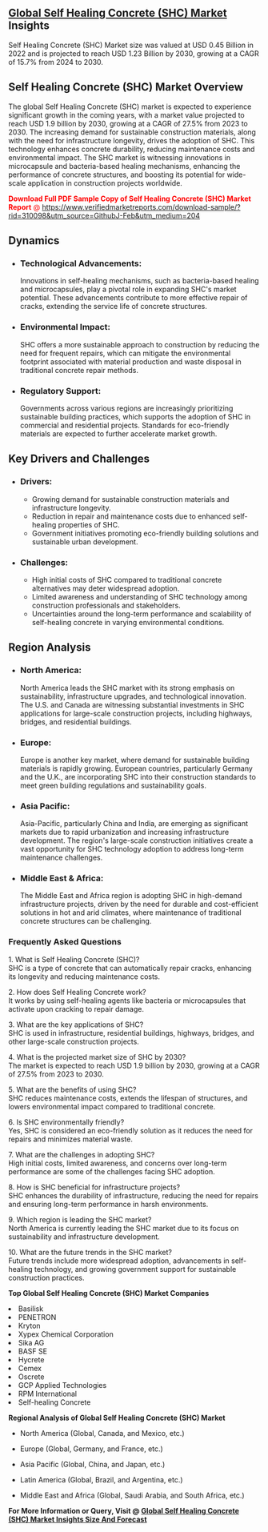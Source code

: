 <h2><a href="https://www.verifiedmarketreports.com/download-sample/?rid=310098&amp;utm_source=GithubJ&amp;utm_medium=204" target="_blank">Global Self Healing Concrete (SHC) Market</a> Insights</h2><p>Self Healing Concrete (SHC) Market size was valued at USD 0.45 Billion in 2022 and is projected to reach USD 1.23 Billion by 2030, growing at a CAGR of 15.7% from 2024 to 2030.</p><p> <h2>Self Healing Concrete (SHC) Market Overview</h2> <p>The global Self Healing Concrete (SHC) market is expected to experience significant growth in the coming years, with a market value projected to reach USD 1.9 billion by 2030, growing at a CAGR of 27.5% from 2023 to 2030. The increasing demand for sustainable construction materials, along with the need for infrastructure longevity, drives the adoption of SHC. This technology enhances concrete durability, reducing maintenance costs and environmental impact. The SHC market is witnessing innovations in microcapsule and bacteria-based healing mechanisms, enhancing the performance of concrete structures, and boosting its potential for wide-scale application in construction projects worldwide.</p> <p><p><span class=""><span style="color: #ff0000;"><strong>Download Full PDF Sample Copy of Self Healing Concrete (SHC) Market Report</strong> @ </span><a href="https://www.verifiedmarketreports.com/download-sample/?rid=310098&amp;utm_source=GithubJ-Feb&amp;utm_medium=204" target="_blank">https://www.verifiedmarketreports.com/download-sample/?rid=310098&amp;utm_source=GithubJ-Feb&amp;utm_medium=204</a></span></p></p> <h2>Dynamics</h2> <ul> <li><h3>Technological Advancements:</h3> Innovations in self-healing mechanisms, such as bacteria-based healing and microcapsules, play a pivotal role in expanding SHC's market potential. These advancements contribute to more effective repair of cracks, extending the service life of concrete structures.</li> <li><h3>Environmental Impact:</h3> SHC offers a more sustainable approach to construction by reducing the need for frequent repairs, which can mitigate the environmental footprint associated with material production and waste disposal in traditional concrete repair methods.</li> <li><h3>Regulatory Support:</h3> Governments across various regions are increasingly prioritizing sustainable building practices, which supports the adoption of SHC in commercial and residential projects. Standards for eco-friendly materials are expected to further accelerate market growth.</li> </ul> <h2>Key Drivers and Challenges</h2> <ul> <li><h3>Drivers:</h3> <ul> <li>Growing demand for sustainable construction materials and infrastructure longevity.</li> <li>Reduction in repair and maintenance costs due to enhanced self-healing properties of SHC.</li> <li>Government initiatives promoting eco-friendly building solutions and sustainable urban development.</li> </ul> </li> <li><h3>Challenges:</h3> <ul> <li>High initial costs of SHC compared to traditional concrete alternatives may deter widespread adoption.</li> <li>Limited awareness and understanding of SHC technology among construction professionals and stakeholders.</li> <li>Uncertainties around the long-term performance and scalability of self-healing concrete in varying environmental conditions.</li> </ul> </li> </ul> <h2>Region Analysis</h2> <ul> <li><h3>North America:</h3> North America leads the SHC market with its strong emphasis on sustainability, infrastructure upgrades, and technological innovation. The U.S. and Canada are witnessing substantial investments in SHC applications for large-scale construction projects, including highways, bridges, and residential buildings.</li> <li><h3>Europe:</h3> Europe is another key market, where demand for sustainable building materials is rapidly growing. European countries, particularly Germany and the U.K., are incorporating SHC into their construction standards to meet green building regulations and sustainability goals.</li> <li><h3>Asia Pacific:</h3> Asia-Pacific, particularly China and India, are emerging as significant markets due to rapid urbanization and increasing infrastructure development. The region's large-scale construction initiatives create a vast opportunity for SHC technology adoption to address long-term maintenance challenges.</li> <li><h3>Middle East & Africa:</h3> The Middle East and Africa region is adopting SHC in high-demand infrastructure projects, driven by the need for durable and cost-efficient solutions in hot and arid climates, where maintenance of traditional concrete structures can be challenging.</li> </ul> <h3>Frequently Asked Questions</h3> <p>1. What is Self Healing Concrete (SHC)?<br> SHC is a type of concrete that can automatically repair cracks, enhancing its longevity and reducing maintenance costs.</p> <p>2. How does Self Healing Concrete work?<br> It works by using self-healing agents like bacteria or microcapsules that activate upon cracking to repair damage.</p> <p>3. What are the key applications of SHC?<br> SHC is used in infrastructure, residential buildings, highways, bridges, and other large-scale construction projects.</p> <p>4. What is the projected market size of SHC by 2030?<br> The market is expected to reach USD 1.9 billion by 2030, growing at a CAGR of 27.5% from 2023 to 2030.</p> <p>5. What are the benefits of using SHC?<br> SHC reduces maintenance costs, extends the lifespan of structures, and lowers environmental impact compared to traditional concrete.</p> <p>6. Is SHC environmentally friendly?<br> Yes, SHC is considered an eco-friendly solution as it reduces the need for repairs and minimizes material waste.</p> <p>7. What are the challenges in adopting SHC?<br> High initial costs, limited awareness, and concerns over long-term performance are some of the challenges facing SHC adoption.</p> <p>8. How is SHC beneficial for infrastructure projects?<br> SHC enhances the durability of infrastructure, reducing the need for repairs and ensuring long-term performance in harsh environments.</p> <p>9. Which region is leading the SHC market?<br> North America is currently leading the SHC market due to its focus on sustainability and infrastructure development.</p> <p>10. What are the future trends in the SHC market?<br> Future trends include more widespread adoption, advancements in self-healing technology, and growing government support for sustainable construction practices.</p> </p><p><strong>Top Global Self Healing Concrete (SHC) Market Companies</strong></p><div data-test-id=""><p><li>Basilisk</li><li> PENETRON</li><li> Kryton</li><li> Xypex Chemical Corporation</li><li> Sika AG</li><li> BASF SE</li><li> Hycrete</li><li> Cemex</li><li> Oscrete</li><li> GCP Applied Technologies</li><li> RPM International</li><li> Self-healing Concrete</li></p><div><strong>Regional Analysis of&nbsp;Global Self Healing Concrete (SHC) Market</strong></div><ul><li dir="ltr"><p dir="ltr">North America&nbsp;(Global, Canada, and Mexico, etc.)</p></li><li dir="ltr"><p dir="ltr">Europe (Global, Germany, and France, etc.)</p></li><li dir="ltr"><p dir="ltr">Asia Pacific&nbsp;(Global, China, and Japan, etc.)</p></li><li dir="ltr"><p dir="ltr">Latin America&nbsp;(Global, Brazil, and Argentina, etc.)</p></li><li dir="ltr">Middle East and Africa&nbsp;(Global, Saudi Arabia, and South Africa, etc.)</li></ul><p><strong>For More Information or Query, Visit @&nbsp;</strong><strong><a href="https://www.verifiedmarketreports.com/product/self-healing-concrete-shc-market/?utm_source=GithubJ&amp;utm_medium=204" target="_blank">Global Self Healing Concrete (SHC) Market Insights Size And Forecast</a></strong></p></div>
